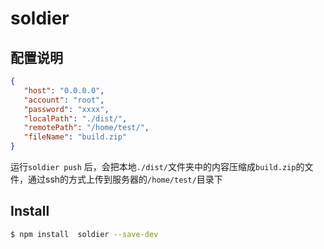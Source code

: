 # soldier

## 配置说明

```json
{
   "host": "0.0.0.0",
   "account": "root",
   "password": "xxxx",
   "localPath": "./dist/",
   "remotePath": "/home/test/",
   "fileName": "build.zip"
}
```
运行```soldier push``` 后，会把本地```./dist/```文件夹中的内容压缩成```build.zip```的文件，通过ssh的方式上传到服务器的```/home/test/```目录下


## Install

```bash
$ npm install  soldier --save-dev
```

 